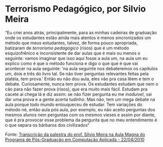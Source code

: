 # Terrorismo Pedagógico, por Silvio Meira

“Eu criei anos atrás, principalmente, para as minhas cadeiras de graduação onde os estudantes estão ainda mais atentos e menos sincronizados 
um método que meus estudantes, talvez, de forma pouco apropriada, batizaram de *terrorismo pedagógico* (risos) 
que é um método esquizofrênico e inconsistente de dar aulas que é mais ou menos o seguinte: 
vamos imaginar que isso aqui fosse a aula um, na aula um eu explico como é que o método funciona e digo o que que é que vai acontecer na aula seguinte:
'na aula seguinte nos debateremos os capítulos um, dois e três do livro tal.  Se não tiver perguntas relevantes feitas pela platéia, tem prova.' 
Então eu não dou aula, eles vão pra casa lêem e tem o debate. Curiosamente, nunca tem prova. Os estudantes estudam que nem o cão para não fazer 
prova (risos), que era muito mais fácil. Estudam pra cacete ai chega lá e diz assim: se não fizer pergunta eu me _inaduível_, vai dar uma prova e a gente acerta tudinho. 
Mas não, tem um mega debate na aula porque todo mundo enlouqueceu de estudar. Tem variações do método né, então aula pós aula, por exemplo, eu não aceito perguntas 
dos mesmos alunos nem perguntas com os mesmos vieses e assim por diante, que é pra provocar esse problema da pergunta que no meu entendimento é o que separa os bárbaros 
dos civilizados“

Fonte: [Transcrição da palestra do prof. Silvio Meira na Aula Magna do Programa de Pós-Graduação em Computação Aplicada - 22/04/2010
](http://dainf.ct.utfpr.edu.br/wiki/index.php?title=Transcri%C3%A7%C3%A3o_da_palestra_do_prof._Silvio_Meira_na_Aula_Magna_do_Programa_de_P%C3%B3s-Gradua%C3%A7%C3%A3o_em_Computa%C3%A7%C3%A3o_Aplicada_-_22/04/2010&oldid=3558)
